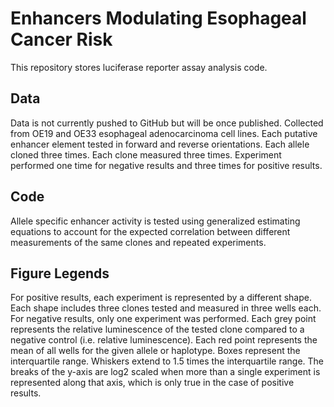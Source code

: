 # Enhancers Modulating Esophageal Cancer Risk

This repository stores luciferase reporter assay analysis code.

## Data

Data is not currently pushed to GitHub but will be once published.
Collected from OE19 and OE33 esophageal adenocarcinoma cell lines.
Each putative enhancer element tested in forward and reverse orientations.
Each allele cloned three times.
Each clone measured three times.
Experiment performed one time for negative results and three times for positive results.

## Code

Allele specific enhancer activity is tested using generalized estimating equations to account for the expected correlation between different measurements of the same clones and repeated experiments.

## Figure Legends

For positive results, each experiment is represented by a different shape.
Each shape includes three clones tested and measured in three wells each.
For negative results, only one experiment was performed.
Each grey point represents the relative luminescence of the tested clone compared to a negative control (i.e. relative luminescence).
Each red point represents the mean of all wells for the given allele or haplotype.
Boxes represent the interquartile range.
Whiskers extend to 1.5 times the interquartile range.
The breaks of the y-axis are log2 scaled when more than a single experiment is represented along that axis, which is only true in the case of positive results.
